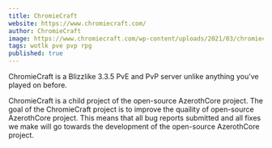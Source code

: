 ```yaml
---
title: ChromieCraft 
website: https://www.chromiecraft.com/
author: ChromieCraft 
image: https://www.chromiecraft.com/wp-content/uploads/2021/03/chromiecraftlogo-e1615490770938.png
tags: wotlk pve pvp rpg
published: true
---
```


ChromieCraft is a Blizzlike 3.3.5 PvE and PvP server unlike anything you’ve played on before.

ChromieCraft is a child project of the open-source AzerothCore project. The goal of the ChromieCraft project is to improve the quaility of open-source AzerothCore project. 
This means that all bug reports submitted and all fixes we make will go towards the development of the open-source AzerothCore project. 

